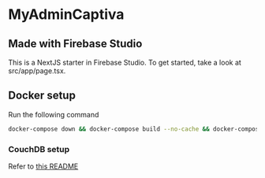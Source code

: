 # MyAdminCaptiva

## Made with Firebase Studio

This is a NextJS starter in Firebase Studio.
To get started, take a look at src/app/page.tsx.

## Docker setup

Run the following command

```bash
docker-compose down && docker-compose build --no-cache && docker-compose up
```

### CouchDB setup

Refer to [this README](./DATABASE.md)

